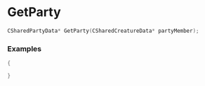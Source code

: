 # GetParty

```cpp - C++
CSharedPartyData* GetParty(CSharedCreatureData* partyMember);
```

### Examples
```cpp - C++
{

}
```
